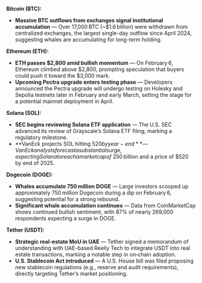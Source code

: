 **Bitcoin (BTC):**

- **Massive BTC outflows from exchanges signal institutional accumulation** — Over 17,000 BTC (~$1.6 billion) were withdrawn from centralized exchanges, the largest single-day outflow since April 2024, suggesting whales are accumulating for long-term holding.

**Ethereum (ETH):**

- **ETH passes $2,800 amid bullish momentum** — On February 6, Ethereum climbed above $2,800, prompting speculation that buyers could push it toward the $3,000 mark.
- **Upcoming Pectra upgrade enters testing phase** — Developers announced the Pectra upgrade will undergo testing on Holesky and Sepolia testnets later in February and early March, setting the stage for a potential mainnet deployment in April.

**Solana (SOL):**

- **SEC begins reviewing Solana ETF application** — The U.S. SEC advanced its review of Grayscale’s Solana ETF filing, marking a regulatory milestone.
- **VanEck projects SOL hitting $520 by year-end** — VanEck analysts forecast a substantial surge, expecting Solana to reach a market cap of ~$250 billion and a price of $520 by end of 2025.

**Dogecoin (DOGE):**

- **Whales accumulate 750 million DOGE** — Large investors scooped up approximately 750 million Dogecoin during a dip on February 6, suggesting potential for a strong rebound.
- **Significant whale accumulation continues** — Data from CoinMarketCap shows continued bullish sentiment, with 87% of nearly 269,000 respondents expecting a surge in DOGE.

**Tether (USDT):**

- **Strategic real‑estate MoU in UAE** — Tether signed a memorandum of understanding with UAE-based Reelly Tech to integrate USDT into real estate transactions, marking a notable step in on‑chain adoption.
- **U.S. Stablecoin Act introduced** — A U.S. House bill was filed proposing new stablecoin regulations (e.g., reserve and audit requirements), directly targeting Tether’s market positioning.